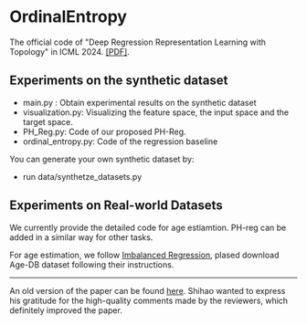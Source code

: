 # OrdinalEntropy
The official code of "Deep Regression Representation Learning with Topology" in ICML 2024. [[PDF]](https://arxiv.org/pdf/2404.13904.pdf).

## Experiments on the synthetic dataset

- main.py :  Obtain experimental results on the synthetic dataset
- visualization.py: Visualizing the feature space, the input space and the target space.
- PH_Reg.py: Code of our proposed PH-Reg.
- ordinal_entropy.py: Code of the regression baseline

You can generate your own synthetic dataset by:

- run data/synthetze_datasets.py


## Experiments on Real-world Datasets

We currently provide the detailed code for age estiamtion. PH-reg can be added in a similar way for other tasks.

For age estimation, we follow [Imbalanced Regression](https://github.com/YyzHarry/imbalanced-regression/tree/main/agedb-dir), plased download Age-DB dataset following their instructions. 

---

An old version of the paper can be found [here](https://openreview.net/forum?id=OeNcnlQPRz). Shihao wanted to express his gratitude for the high-quality comments made by the reviewers, which definitely improved the paper. 

